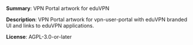 **Summary**: VPN Portal artwork for eduVPN

**Description**: VPN Portal artwork for vpn-user-portal with eduVPN branded UI 
and links to eduVPN applications.

**License**: AGPL-3.0-or-later
